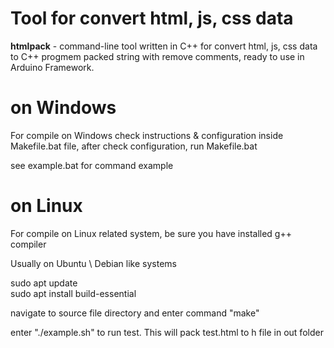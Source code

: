 # Tool for convert html, js, css data

<b>htmlpack</b> - command-line tool written in C++ for convert html, js, css data to C++ progmem packed string with remove comments, ready to use in Arduino Framework. 

# on Windows
For compile on Windows check instructions & configuration inside Makefile.bat file, after check configuration, run Makefile.bat

see example.bat for command example

# on Linux
For compile on Linux related system, be sure you have installed g++ compiler

Usually on Ubuntu \ Debian like systems

sudo apt update<br>
sudo apt install build-essential<br>

navigate to source file directory and enter command "make"

enter "./example.sh" to run test. This will pack test.html to h file in out folder